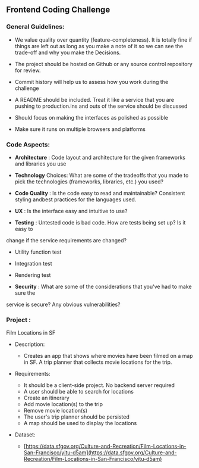## **Frontend Coding Challenge**

### **General Guidelines:**

- We value quality over quantity (feature-completeness). It is totally fine if things are left out as long as you make a note of it so we can see the trade-off and why you make the Decisions.

- The project should be hosted on Github or any source control repository for review.
- Commit history will help us to assess how you work during the challenge
- A README should be included. Treat it like a service that you are pushing to production.ins and outs of the service should be discussed

- Should focus on making the interfaces as polished as possible
- Make sure it runs on multiple browsers and platforms

### **Code Aspects:**

- **Architecture** : Code layout and architecture for the given frameworks and libraries you use

- **Technology** Choices: What are some of the tradeoffs that you made to pick the technologies (frameworks, libraries, etc.) you used?

- **Code Quality** : Is the code easy to read and maintainable? Consistent styling andbest practices for the languages used.

- **UX** : Is the interface easy and intuitive to use?
- **Testing** : Untested code is bad code. How are tests being set up? Is it easy to

change if the service requirements are changed?

- Utility function test
- Integration test
- Rendering test

- **Security** : What are some of the considerations that you've had to make sure the

service is secure? Any obvious vulnerabilities?

### **Project** :

Film Locations in SF

- Description:
  - Creates an app that shows where movies have been filmed on a map in SF. A trip planner that collects movie locations for the trip.

- Requirements:
  - It should be a client-side project. No backend server required
  - A user should be able to search for locations
  - Create an itinerary
  - Add movie location(s) to the trip
  - Remove movie location(s)
  - The user's trip planner should be persisted
  - A map should be used to display the locations

- Dataset:
  - [https://data.sfgov.org/Culture-and-Recreation/Film-Locations-in-San-Francisco/yitu-d5am](https://data.sfgov.org/Culture-and-Recreation/Film-Locations-in-San-Francisco/yitu-d5am)

